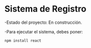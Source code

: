 <h1>Sistema de Registro </h1>

-Estado del proyecto: En construcción.

-Para ejecutar el sistema, debes poner: 

```npm install react```
